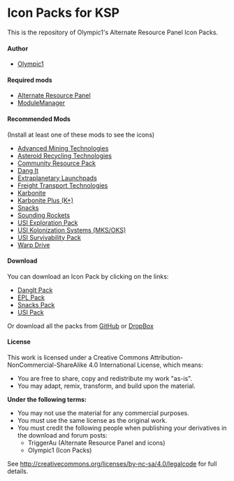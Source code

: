 Icon Packs for KSP
===

This is the repository of Olympic1's Alternate Resource Panel Icon Packs.

#### Author
* [Olympic1](http://forum.kerbalspaceprogram.com/members/81815)

#### Required mods
* [Alternate Resource Panel](http://forum.kerbalspaceprogram.com/threads/60227) 
* [ModuleManager](http://forum.kerbalspaceprogram.com/threads/55219) 

#### Recommended Mods
(Install at least one of these mods to see the icons)
* [Advanced Mining Technologies](http://github.com/BobPalmer/AMT/releases) 
* [Asteroid Recycling Technologies](http://forum.kerbalspaceprogram.com/threads/91790) 
* [Community Resource Pack](http://forum.kerbalspaceprogram.com/threads/91998) 
* [Dang It](http://forum.kerbalspaceprogram.com/threads/81794)
* [Extraplanetary Launchpads](http://forum.kerbalspaceprogram.com/threads/59545)
* [Freight Transport Technologies](http://forum.kerbalspaceprogram.com/threads/91706) 
* [Karbonite](http://forum.kerbalspaceprogram.com/threads/89401) 
* [Karbonite Plus (K+)](http://forum.kerbalspaceprogram.com/threads/93054) 
* [Snacks](http://forum.kerbalspaceprogram.com/threads/90841) 
* [Sounding Rockets](http://forum.kerbalspaceprogram.com/threads/102502) 
* [USI Exploration Pack](http://forum.kerbalspaceprogram.com/threads/86695) 
* [USI Kolonization Systems (MKS/OKS)](http://forum.kerbalspaceprogram.com/threads/79588) 
* [USI Survivability Pack](http://forum.kerbalspaceprogram.com/threads/84359) 
* [Warp Drive](http://forum.kerbalspaceprogram.com/threads/100798) 

#### Download
You can download an Icon Pack by clicking on the links:
* [DangIt Pack](http://www.dropbox.com/s/piqimag81ug3uof/DangItPack.zip?dl=1)
* [EPL Pack](https://www.dropbox.com/s/ulaa7kqgsucx5xr/EPLPack.zip?dl=1)
* [Snacks Pack](https://www.dropbox.com/s/cl6fzua3xk0n1h6/SnacksPack.zip?dl=1)
* [USI Pack](https://www.dropbox.com/s/26sokhwn2jzo5ob/USIPack.zip?dl=1)

Or download all the packs from [GitHub](http://github.com/Olympic1/Icon_Packs_KSP/releases) or [DropBox](http://www.dropbox.com/s/wfxsnm72aev8d3b/AllPacks.zip?dl=1)

#### License
This work is licensed under a Creative Commons Attribution-NonCommercial-ShareAlike 4.0 International License, which means:

* You are free to share, copy and redistribute my work "as-is".
* You may adapt, remix, transform, and build upon the material.

**Under the following terms:**
* You may not use the material for any commercial purposes.
* You must use the same license as the original work.
* You must credit the following people when publishing your derivatives in the download and forum posts:
	* TriggerAu (Alternate Resource Panel and icons)
	* Olympic1 (Icon Packs)

See http://creativecommons.org/licenses/by-nc-sa/4.0/legalcode for full details.